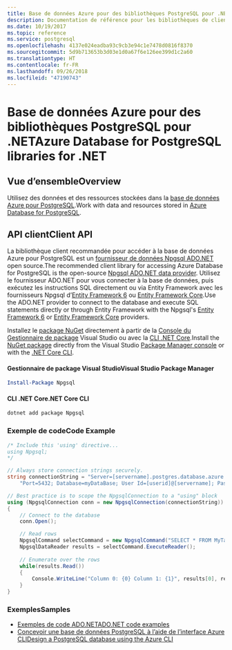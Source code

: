 ```yaml
---
title: Base de données Azure pour des bibliothèques PostgreSQL pour .NET
description: Documentation de référence pour les bibliothèques de client .NET pour Azure Database pour PostgreSQL
ms.date: 10/19/2017
ms.topic: reference
ms.service: postgresql
ms.openlocfilehash: 4137e024eadba93c9cb3e94c1e7478d0816f8370
ms.sourcegitcommit: 5d9b713653b3d03e1d0a67f6e126ee399d1c2a60
ms.translationtype: HT
ms.contentlocale: fr-FR
ms.lasthandoff: 09/26/2018
ms.locfileid: "47190743"
---
```

# <a name="azure-database-for-postgresql-libraries-for-net"></a><span data-ttu-id="5fd7b-103">Base de données Azure pour des bibliothèques PostgreSQL pour .NET</span><span class="sxs-lookup"><span data-stu-id="5fd7b-103">Azure Database for PostgreSQL libraries for .NET</span></span>

## <a name="overview"></a><span data-ttu-id="5fd7b-104">Vue d’ensemble</span><span class="sxs-lookup"><span data-stu-id="5fd7b-104">Overview</span></span>

<span data-ttu-id="5fd7b-105">Utilisez des données et des ressources stockées dans la [base de données Azure pour PostgreSQL](https://docs.microsoft.com/azure/postgresql/).</span><span class="sxs-lookup"><span data-stu-id="5fd7b-105">Work with data and resources stored in [Azure Database for PostgreSQL](https://docs.microsoft.com/azure/postgresql/).</span></span>

## <a name="client-api"></a><span data-ttu-id="5fd7b-106">API client</span><span class="sxs-lookup"><span data-stu-id="5fd7b-106">Client API</span></span>

<span data-ttu-id="5fd7b-107">La bibliothèque client recommandée pour accéder à la base de données Azure pour PostgreSQL est un [fournisseur de données Npgsql ADO.NET](http://www.npgsql.org/) open source.</span><span class="sxs-lookup"><span data-stu-id="5fd7b-107">The recommended client library for accessing Azure Database for PostgreSQL is the open-source [Npgsql ADO.NET data provider](http://www.npgsql.org/).</span></span> <span data-ttu-id="5fd7b-108">Utilisez le fournisseur ADO.NET pour vous connecter à la base de données, puis exécutez les instructions SQL directement ou via Entity Framework avec les fournisseurs Npgsql d’[Entity Framework 6](http://www.npgsql.org/ef6/index.html) ou [Entity Framework Core](http://www.npgsql.org/efcore/index.html).</span><span class="sxs-lookup"><span data-stu-id="5fd7b-108">Use the ADO.NET provider to connect to the database and execute SQL statements directly or through Entity Framework with the Npgsql's [Entity Framework 6](http://www.npgsql.org/ef6/index.html) or [Entity Framework Core](http://www.npgsql.org/efcore/index.html) providers.</span></span>

<span data-ttu-id="5fd7b-109">Installez le [package NuGet](https://www.nuget.org/packages/Npgsql) directement à partir de la [Console du Gestionnaire de package][PackageManager] Visual Studio ou avec la [CLI .NET Core][DotNetCLI].</span><span class="sxs-lookup"><span data-stu-id="5fd7b-109">Install the [NuGet package](https://www.nuget.org/packages/Npgsql) directly from the Visual Studio [Package Manager console][PackageManager] or with the [.NET Core CLI][DotNetCLI].</span></span>

#### <a name="visual-studio-package-manager"></a><span data-ttu-id="5fd7b-110">Gestionnaire de package Visual Studio</span><span class="sxs-lookup"><span data-stu-id="5fd7b-110">Visual Studio Package Manager</span></span>

```powershell
Install-Package Npgsql
```

#### <a name="net-core-cli"></a><span data-ttu-id="5fd7b-111">CLI .NET Core</span><span class="sxs-lookup"><span data-stu-id="5fd7b-111">.NET Core CLI</span></span>

```bash
dotnet add package Npgsql
```

### <a name="code-example"></a><span data-ttu-id="5fd7b-112">Exemple de code</span><span class="sxs-lookup"><span data-stu-id="5fd7b-112">Code Example</span></span>

```csharp
/* Include this 'using' directive...
using Npgsql;
*/

// Always store connection strings securely. 
string connectionString = "Server=[servername].postgres.database.azure.com; " +
    "Port=5432; Database=myDataBase; User Id=[userid]@[servername]; Password=password;";

// Best practice is to scope the NpgsqlConnection to a "using" block
using (NpgsqlConnection conn = new NpgsqlConnection(connectionString))
{
    // Connect to the database
    conn.Open();

    // Read rows
    NpgsqlCommand selectCommand = new NpgsqlCommand("SELECT * FROM MyTable", conn);
    NpgsqlDataReader results = selectCommand.ExecuteReader();
    
    // Enumerate over the rows
    while(results.Read())
    {
        Console.WriteLine("Column 0: {0} Column 1: {1}", results[0], results[1]);
    }
}
```

### <a name="samples"></a><span data-ttu-id="5fd7b-113">Exemples</span><span class="sxs-lookup"><span data-stu-id="5fd7b-113">Samples</span></span>

- [<span data-ttu-id="5fd7b-114">Exemples de code ADO.NET</span><span class="sxs-lookup"><span data-stu-id="5fd7b-114">ADO.NET code examples</span></span>](/dotnet/framework/data/adonet/ado-net-code-examples)
- [<span data-ttu-id="5fd7b-115">Concevoir une base de données PostgreSQL à l’aide de l’interface Azure CLI</span><span class="sxs-lookup"><span data-stu-id="5fd7b-115">Design a PostgreSQL database using the Azure CLI</span></span>](https://docs.microsoft.com/azure/postgresql/tutorial-design-database-using-azure-cli)


[PackageManager]: https://docs.microsoft.com/nuget/tools/package-manager-console
[DotNetCLI]: https://docs.microsoft.com/dotnet/core/tools/dotnet-add-package
